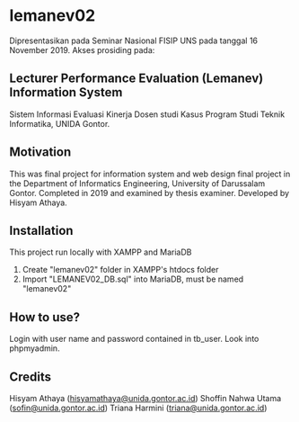 # lemanev02
Dipresentasikan pada Seminar Nasional FISIP UNS pada tanggal 16 November 2019. Akses prosiding pada:

## Lecturer Performance Evaluation (Lemanev) Information System
Sistem Informasi Evaluasi Kinerja Dosen studi Kasus Program Studi Teknik Informatika, UNIDA Gontor. 

## Motivation
This was final project for information system and web design final project in the Department of Informatics Engineering, University of Darussalam Gontor. Completed in 2019 and examined by thesis examiner. Developed by Hisyam Athaya.

## Installation
This project run locally with XAMPP and MariaDB
1. Create "lemanev02" folder in XAMPP's htdocs folder
2. Import "LEMANEV02_DB.sql" into MariaDB, must be named "lemanev02"

## How to use?
Login with user name and password contained in tb_user. Look into phpmyadmin.

## Credits
Hisyam Athaya (hisyamathaya@unida.gontor.ac.id)
Shoffin Nahwa Utama (sofin@unida.gontor.ac.id)
Triana Harmini (triana@unida.gontor.ac.id)
